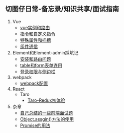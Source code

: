 ## 切图仔日常-备忘录/知识共享/面试指南
1. Vue
    - <a href="./vue/vue实例和路由.md">vue实例和路由</a>
    - <a href="./vue/指令和自定义指令.md">指令和自定义指令</a>
    - <a href="./vue/特殊属性和插槽.md">特殊属性和插槽</a>
    - <a href="./vue/组件通信.md">组件通信</a>
2.  Element和Element-admin踩坑记
    - <a href="./element-admin/安装和路由.md">安装和路由问题</a>
    - <a href="./element-admin/table和form表单.md">table和form表单连用</a>
    - <a href="./element-admin/登录权限与侧边栏.md">登录权限与侧边栏</a>
3. webpack
    - <a href="./webpack/webpack配置.md">webpack配置</a>
4. React
     - Taro 
        - <a href="./Taro/Redux初体验.md">Taro-Redux初体验</a>
5. 杂章  
    - <a href="./面试题/面试题.md">自己总结的一些前端面试题</a>
     - <a href="./pages/object.assgin.md">Object.assgin()方法的使用</a>
      - <a href="./pages/Promise.md">Promise的用法</a>


